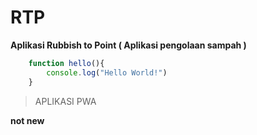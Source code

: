 # RTP
**Aplikasi Rubbish to Point ( Aplikasi pengolaan sampah )**

```javascript
    function hello(){
        console.log("Hello World!")
    }
```
>APLIKASI PWA

**not new**